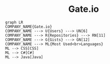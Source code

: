 <h1 align="center">Gate.io</h1>

```mermaid
graph LR
COMPANY_NAME{Gate.io}
COMPANY_NAME ---> U{Users} ---> UN[6]
COMPANY_NAME ---> R{Repositories} ---> RN[11]
COMPANY_NAME ---> G{Gists} ---> GN[12]
COMPANY_NAME ---> ML{Most Used<br>Languages}
ML --> CSS[CSS]
ML --> C#[C#]
ML --> Java[Java]
```
